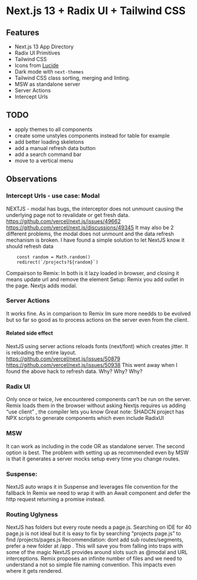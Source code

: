 # Next.js 13 + Radix UI + Tailwind CSS

## Features

- Next.js 13 App Directory
- Radix UI Primitives
- Tailwind CSS
- Icons from [Lucide](https://lucide.dev)
- Dark mode with `next-themes`
- Tailwind CSS class sorting, merging and linting.
- MSW as standalone server
- Server Actions
- Intercept Urls

## TODO
- apply themes to all components
- create some unstyles components instead for table for example
- add better loading skeletons
- add a manual refresh data button
- add a search command bar
- move to a vertical menu

## Observations

### Intercept Urls - use case: Modal  
  NEXTJS - modal has bugs, the interceptor does not unmount causing the underlying page not to revalidate or get fresh data. 
  https://github.com/vercel/next.js/issues/49662
  https://github.com/vercel/next.js/discussions/49345
  It may also be 2 different problems, the modal does not unmount and the data refresh mechanism is broken.
  I have found a simple solution to let NextJS know it should refresh data
  ```
      const random = Math.random()
      redirect(`/projects?${random}`)
  ```
  
  Compairson to Remix: In both is it lazy loaded in browser, and closing it means update url and remove the element
  Setup: Remix you add outlet in the page. Nextjs adds modal. 

### Server Actions
  It works fine. As in comparison to Remix Im sure more needds to be evolved but so far so good as to process actions on the server even from the client.

#### Related side effect
  NextJS using server actions reloads fonts (next/font) which creates jitter. It is reloading the entire layout. 
  https://github.com/vercel/next.js/issues/50879
  https://github.com/vercel/next.js/issues/50938
  This went away when I found the above hack to refresh data. Why? Why? Why?
  
### Radix UI
  Only once or twice, Ive encountered components can’t be run on the server. 
  Remix loads them in the browser without asking 
  Nextjs requires us adding “use client” , the compiler lets you know
  Great note: SHADCN project has NPX scripts to generate components which even include RadixUI

### MSW
 It can work as including in the code OR as standalone server. The second option is best. 
 The problem with setting up as recommended even by MSW is that it generates a server mocks setup every time you change routes.

### Suspense:
  NextJS auto wraps it in Suspense and leverages file convention for the fallback
  In Remix we need to wrap it with an Await component and defer the http request returning a promise instead.

### Routing Uglyness
  NextJS has folders but every route needs a page.js. Searching on IDE for 40 page.js is not ideal but it is easy to fix by searching “projects page.js” to find /projects/pages.js
  Recommendation: dont add sub routes/segments, prefer a new folder at /app . This will save you from falling into traps with some of the magic NextJS provides around slots such as @modal and URL interceptions.
  Remix proposes an infinite number of files and we need to understand a not so simple file naming convention. This impacts even where it gets rendered.









